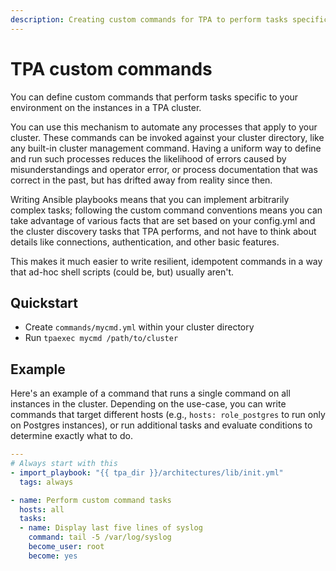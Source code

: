 ```yaml
---
description: Creating custom commands for TPA to perform tasks specific to your environment.
---
```



# TPA custom commands

You can define custom commands that perform tasks specific to your
environment on the instances in a TPA cluster.

You can use this mechanism to automate any processes that apply to your
cluster. These commands can be invoked against your cluster directory,
like any built-in cluster management command. Having a uniform way to
define and run such processes reduces the likelihood of errors caused by
misunderstandings and operator error, or process documentation that was
correct in the past, but has drifted away from reality since then.

Writing Ansible playbooks means that you can implement arbitrarily
complex tasks; following the custom command conventions means you can
take advantage of various facts that are set based on your config.yml
and the cluster discovery tasks that TPA performs, and not have to
think about details like connections, authentication, and other basic
features.

This makes it much easier to write resilient, idempotent commands in a
way that ad-hoc shell scripts (could be, but) usually aren't.

## Quickstart

* Create `commands/mycmd.yml` within your cluster directory
* Run `tpaexec mycmd /path/to/cluster`

## Example

Here's an example of a command that runs a single command on all
instances in the cluster. Depending on the use-case, you can write
commands that target different hosts (e.g., `hosts: role_postgres` to
run only on Postgres instances), or run additional tasks and evaluate
conditions to determine exactly what to do.

```yaml
---
# Always start with this
- import_playbook: "{{ tpa_dir }}/architectures/lib/init.yml"
  tags: always

- name: Perform custom command tasks
  hosts: all
  tasks:
  - name: Display last five lines of syslog
    command: tail -5 /var/log/syslog
    become_user: root
    become: yes
```

